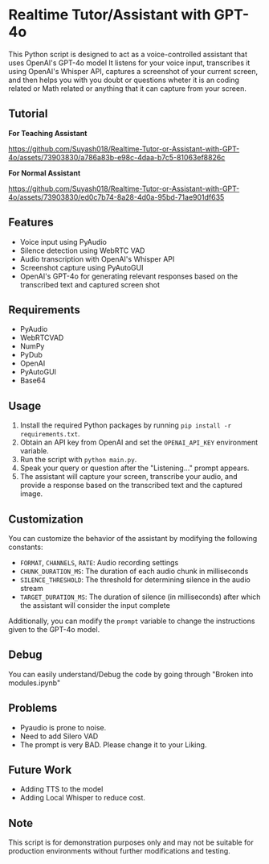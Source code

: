 # Realtime Tutor/Assistant with GPT-4o

This Python script is designed to act as a voice-controlled assistant that uses OpenAI's GPT-4o model It listens for your voice input, transcribes it using OpenAI's Whisper API, captures a screenshot of your current screen, and then helps you with you doubt or questions wheter it is an coding related or Math related or anything that it can capture from your screen.

## Tutorial

**For Teaching Assistant**



https://github.com/Suyash018/Realtime-Tutor-or-Assistant-with-GPT-4o/assets/73903830/a786a83b-e98c-4daa-b7c5-81063ef8826c



**For Normal Assistant**



https://github.com/Suyash018/Realtime-Tutor-or-Assistant-with-GPT-4o/assets/73903830/ed0c7b74-8a28-4d0a-95bd-71ae901df635



## Features

- Voice input using PyAudio
- Silence detection using WebRTC VAD
- Audio transcription with OpenAI's Whisper API
- Screenshot capture using PyAutoGUI
- OpenAI's GPT-4o for generating relevant responses based on the transcribed text and captured screen shot

## Requirements

- PyAudio
- WebRTCVAD
- NumPy
- PyDub
- OpenAI
- PyAutoGUI
- Base64

## Usage

1. Install the required Python packages by running `pip install -r requirements.txt`.
2. Obtain an API key from OpenAI and set the `OPENAI_API_KEY` environment variable.
3. Run the script with `python main.py`.
4. Speak your query or question after the "Listening..." prompt appears.
5. The assistant will capture your screen, transcribe your audio, and provide a response based on the transcribed text and the captured image.

## Customization

You can customize the behavior of the assistant by modifying the following constants:

- `FORMAT`, `CHANNELS`, `RATE`: Audio recording settings
- `CHUNK_DURATION_MS`: The duration of each audio chunk in milliseconds
- `SILENCE_THRESHOLD`: The threshold for determining silence in the audio stream
- `TARGET_DURATION_MS`: The duration of silence (in milliseconds) after which the assistant will consider the input complete

Additionally, you can modify the `prompt` variable to change the instructions given to the GPT-4o model.

## Debug
You can easily understand/Debug the code by going through "Broken into modules.ipynb"

## Problems 
- Pyaudio is prone to noise.
- Need to add Silero VAD
- The prompt is very BAD. Please change it to your Liking.
  
## Future Work
- Adding TTS to the model
- Adding Local Whisper to reduce cost.

## Note

This script is for demonstration purposes only and may not be suitable for production environments without further modifications and testing.
